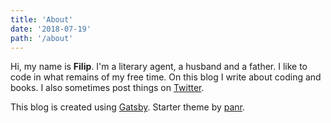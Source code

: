 ```yaml
---
title: 'About'
date: '2018-07-19'
path: '/about'
---
```


Hi, my name is **Filip**. I'm a literary agent, a husband and a father. I like to code in what remains of my free time. On this blog I write about coding and books. I also sometimes post things on [Twitter](https://twitter.com/filipcodes).

This blog is created using [Gatsby](https://www.gatsbyjs.org/).
Starter theme by [panr](https://radoslawkoziel.pl).
